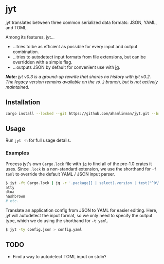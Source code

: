# jyt

jyt translates between three common serialized data formats: JSON, YAML, and
TOML.

Among its features, jyt…

- …tries to be as efficient as possible for every input and output
  combination.
- …tries to autodetect input formats from file extensions, but can be
  overridden with a simple flag.
- …outputs JSON by default for convenient use with [jq][jq].

_**Note:** jyt v0.3 is a ground-up rewrite that shares no history with jyt
v0.2. The legacy version remains available on the `v0.2` branch, but is not
actively maintained._

## Installation

```sh
cargo install --locked --git https://github.com/ahamlinman/jyt.git --branch main
```

## Usage

Run `jyt -h` for full usage details.

### Examples

Process jyt's own `Cargo.lock` file with [`jq`][jq] to find all of the
pre-1.0 crates it uses. Since `.lock` is a non-standard extension, we use the
shorthand for `-f toml` to override the default YAML / JSON input parser.

```sh
$ jyt -ft Cargo.lock | jq -r '.package[] | select(.version | test("^0\\.")).name'
atty
dtoa
hashbrown
# etc.
```

Translate an application config from JSON to YAML for easier editing. Here,
jyt will autodetect the input format, so we only need to specify the output
type, which we do using the shorthand for `-t yaml`.

```sh
$ jyt -ty config.json > config.yaml
```

[jq]: https://stedolan.github.io/jq/

## TODO

- Find a way to autodetect TOML input on stdin?
